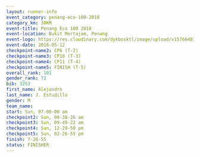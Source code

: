 ```yaml
--- 
layout: runner-info 
event_category: penang-eco-100-2018 
category_km: 30KM 
event-title: Penang Eco 100 2018 
event-location: Bukit Mertajam, Penang 
event-logo: https://res.cloudinary.com/dykbosktl/image/upload/v1576648106/Logo/Logo_lovxhg.jpg 
event-date: 2018-05-12 
checkpoint-name2: CP6 (T-2) 
checkpoint-name3: CP10 (T-3) 
checkpoint-name4: CP11 (T-4) 
checkpoint-name5: FINISH (T-5) 
overall_rank: 101
gender_rank: 72
bib: 3253
first_name: Alejandro
last_name: J. Estudillo
gender: M
team_name: 
start: Sun, 07-00-00 am
checkpoint2: Sun, 08-38-26 am
checkpoint3: Sun, 09-49-22 am
checkpoint4: Sun, 12-29-50 pm
checkpoint5: Sun, 02-26-55 pm
finish: 7-26-55
status: FINISHER
--- 
```

